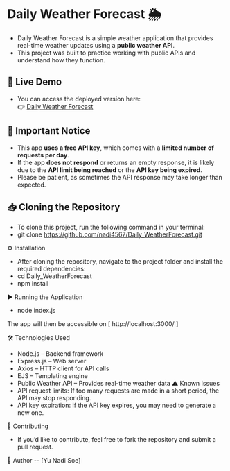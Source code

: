 # Daily Weather Forecast 🌦️
- Daily Weather Forecast is a simple weather application that provides real-time weather updates using a **public weather API**.
- This project was built to practice working with public APIs and understand how they function.  

## 🚀 Live Demo  
- You can access the deployed version here:  
👉 [Daily Weather Forecast](https://daily-weatherforecast.onrender.com/)  

## 📌 Important Notice  
- This app **uses a free API key**, which comes with a **limited number of requests per day**.  
- If the app **does not respond** or returns an empty response, it is likely due to the **API limit being reached** or the **API key being expired**.  
- Please be patient, as sometimes the API response may take longer than expected.  

## 📥 Cloning the Repository  
- To clone this project, run the following command in your terminal:  
- git clone https://github.com/nadi4567/Daily_WeatherForecast.git

⚙️ Installation
- After cloning the repository, navigate to the project folder and install the required dependencies:
- cd Daily_WeatherForecast
- npm install

▶️ Running the Application
- node index.js

The app will then be accessible on [ http://localhost:3000/ ]

🛠️ Technologies Used
- Node.js – Backend framework
- Express.js – Web server
- Axios – HTTP client for API calls
- EJS – Templating engine
- Public Weather API – Provides real-time weather data
⚠️ Known Issues
- API request limits: If too many requests are made in a short period, the API may stop responding.
- API key expiration: If the API key expires, you may need to generate a new one.

🤝 Contributing
- If you’d like to contribute, feel free to fork the repository and submit a pull request.

📌 Author -- [Yu Nadi Soe]



